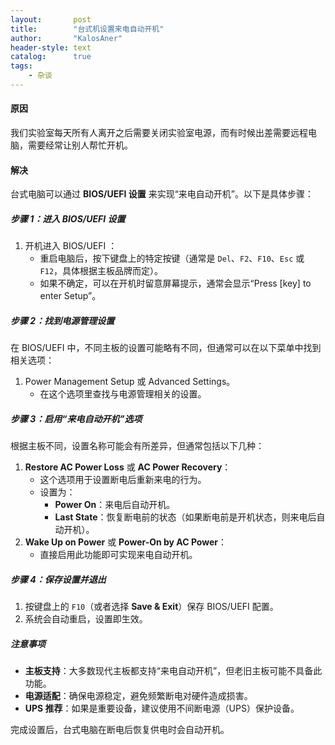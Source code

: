 ```yaml
---
layout:       post
title:        "台式机设置来电自动开机"
author:       "KalosAner"
header-style: text
catalog:      true
tags:
    - 杂谈
---
```


#### 原因

我们实验室每天所有人离开之后需要关闭实验室电源，而有时候出差需要远程电脑，需要经常让别人帮忙开机。

#### 解决

台式电脑可以通过 **BIOS/UEFI 设置** 来实现“来电自动开机”。以下是具体步骤：

##### 步骤 1：进入 BIOS/UEFI 设置

1. 开机进入 BIOS/UEFI ：
   - 重启电脑后，按下键盘上的特定按键（通常是 `Del`、`F2`、`F10`、`Esc` 或 `F12`，具体根据主板品牌而定）。
   - 如果不确定，可以在开机时留意屏幕提示，通常会显示“Press [key] to enter Setup”。

##### 步骤 2：找到电源管理设置

在 BIOS/UEFI 中，不同主板的设置可能略有不同，但通常可以在以下菜单中找到相关选项：

1. Power Management Setup 或 Advanced Settings。
   - 在这个选项里查找与电源管理相关的设置。

##### 步骤 3：启用“来电自动开机”选项

根据主板不同，设置名称可能会有所差异，但通常包括以下几种：

1. **Restore AC Power Loss** 或 **AC Power Recovery**：
   - 这个选项用于设置断电后重新来电的行为。
   - 设置为：
     - **Power On**：来电后自动开机。
     - **Last State**：恢复断电前的状态（如果断电前是开机状态，则来电后自动开机）。
2. **Wake Up on Power** 或 **Power-On by AC Power**：
   - 直接启用此功能即可实现来电自动开机。

##### 步骤 4：保存设置并退出

1. 按键盘上的 `F10`（或者选择 **Save & Exit**）保存 BIOS/UEFI 配置。
2. 系统会自动重启，设置即生效。

##### 注意事项

- **主板支持**：大多数现代主板都支持“来电自动开机”，但老旧主板可能不具备此功能。
- **电源适配**：确保电源稳定，避免频繁断电对硬件造成损害。
- **UPS 推荐**：如果是重要设备，建议使用不间断电源（UPS）保护设备。

完成设置后，台式电脑在断电后恢复供电时会自动开机。
